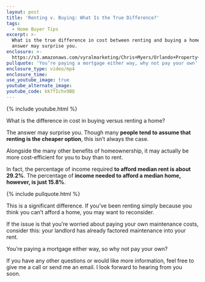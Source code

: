 ```yaml
---
layout: post
title: 'Renting v. Buying: What Is the True Difference?'
tags:
  - Home Buyer Tips
excerpt: >-
  What is the true difference in cost between renting and buying a home? The
  answer may surprise you.
enclosure: >-
  https://s3.amazonaws.com/vyralmarketing/Chris+Myers/Orlando+Property+Group+Buying+vs.+Selling.mp4
pullquote: 'You’re paying a mortgage either way, why not pay your own'
enclosure_type: video/mp4
enclosure_time:
use_youtube_image: true
youtube_alternate_image:
youtube_code: kk7fIchx9BQ
---
```



{% include youtube.html %}

What is the difference in cost in buying versus renting a home?&nbsp;

The answer may surprise you. Though many **people tend to assume that renting is the cheaper option**, this isn’t always the case.&nbsp;

Alongside the many other benefits of homeownership, it may actually be more cost-efficient for you to buy than to rent.

In fact, the percentage of income required **to afford median rent is about 29.2%**. The percentage of **income needed to afford a median home, however, is just 15.8%**.&nbsp;

{% include pullquote.html %}

This is a significant difference. If you’ve been renting simply because you think you can’t afford a home, you may want to reconsider.

If the issue is that you’re worried about paying your own maintenance costs, consider this: your landlord has already factored maintenance into your rent.&nbsp;

You’re paying a mortgage either way, so why not pay your own?

If you have any other questions or would like more information, feel free to give me a call or send me an email. I look forward to hearing from you soon.&nbsp;